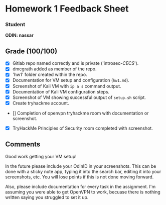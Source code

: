 # Homework 1 Feedback Sheet

### Student

**ODIN: nassar**

## Grade (100/100)

- [x] Gitlab repo named correctly and is private ('introsec-*CECS*').
- [x] dmcgrath added as member of the repo.
- [x] 'hw1' folder created within the repo.
- [x] Documentation for VM setup and configuration (`hw1.md`).
- [x] Screenshot of Kali VM with `ip a s` command output.
- [x] Documentation of Kali VM configuration steps.
- [x] Screenshot of VM showing successful output of `setup.sh` script.
- [x] Create tryhackme account.
- [] Completion of openvpn tryhackme room with documentation or screenshot.
- [x] TryHackMe Principles of Security room completed with screenshot.

## Comments
Good work getting your VM setup!
 
In the future please include your OdinID in your screenshots. This can be done with a sticky note app, typing it into the search bar, editing it into your screenshots, etc. You will lose points if this is not done moving forward. 

Also, please include documentation for every task in the assignment. I'm assuming you were able to get OpenVPN to work, becuase there is nothing written saying you struggled to set it up.  
